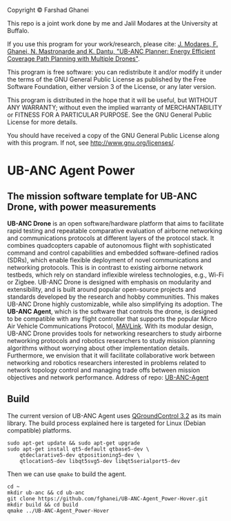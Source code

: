 Copyright © Farshad Ghanei

This repo is a joint work done by me and Jalil Modares at the University at Buffalo. 

If you use this program for your work/research, please cite:
[J. Modares, F. Ghanei, N. Mastronarde and K. Dantu, "UB-ANC Planner: Energy Efficient Coverage Path Planning with Multiple Drones"](https://doi.org/10.1109/ICRA.2017.7989732).

This program is free software: you can redistribute it and/or modify it under the terms of the GNU General Public License as published by the Free Software Foundation, either version 3 of the License, or any later version.

This program is distributed in the hope that it will be useful, but WITHOUT ANY WARRANTY; without even the implied warranty of MERCHANTABILITY or FITNESS FOR A PARTICULAR PURPOSE. See the GNU General Public License for more details.

You should have received a copy of the GNU General Public License along with this program. If not, see <http://www.gnu.org/licenses/>.

# UB-ANC Agent Power
## The mission software template for UB-ANC Drone, with power measurements
**UB-ANC Drone** is an open software/hardware platform that aims to facilitate rapid testing and repeatable comparative evaluation of airborne networking and communications protocols at different layers of the protocol stack. It combines quadcopters capable of autonomous flight with sophisticated command and control capabilities and embedded software-defined radios (SDRs), which enable flexible deployment of novel communications and networking protocols. This is in contrast to existing airborne network testbeds, which rely on standard inflexible wireless technologies, e.g., Wi-Fi or Zigbee. UB-ANC Drone is designed with emphasis on modularity and extensibility, and is built around popular open-source projects and standards developed by the research and hobby communities. This makes UB-ANC Drone highly customizable, while also simplifying its adoption. The **UB-ANC Agent**, which is the software that controls the drone, is designed to be compatible with any flight controller that supports the popular Micro Air Vehicle Communications Protocol, [MAVLink](http://mavlink.org). With its modular design, UB-ANC Drone provides tools for networking researchers to study airborne networking protocols and robotics researchers to study mission planning algorithms without worrying about other implementation details. Furthermore, we envision that it will facilitate collaborative work between networking and robotics researchers interested in problems related to network topology control and managing trade offs between mission objectives and network performance.
Address of repo:
[UB-ANC-Agent](https://github.com/jmodares/UB-ANC-Agent.git)

## Build
The current version of UB-ANC Agent uses [QGroundControl 3.2](http://qgroundcontrol.com) as its main library. The build process explained here is targeted for Linux (Debian compatible) platforms.
```
sudo apt-get update && sudo apt-get upgrade
sudo apt-get install qt5-default qtbase5-dev \
    qtdeclarative5-dev qtpositioning5-dev \
    qtlocation5-dev libqt5svg5-dev libqt5serialport5-dev
```

Then we can use `qmake` to build the agent.

```
cd ~
mkdir ub-anc && cd ub-anc
git clone https://github.com/fghanei/UB-ANC-Agent_Power-Hover.git
mkdir build && cd build
qmake ../UB-ANC-Agent_Power-Hover
```
